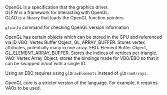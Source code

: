 OpenGL is a specification that the graphics driver.  
GLFW is a framework for interacting with OpenGL.  
GLAD is a library that loads the OpenGL function pointers.  

`glxinfo` command for checking OpenGL version information

OpenGL has certain objects which can be stored in the GPU and referenced via ID
    VBO: Vertex Buffer Object, GL_ARRAY_BUFFER. Stores vertex attributes, potentially many in one array.
    EBO: Element Buffer Object, GL_ELEMENT_ARRAY_BUFFER. Stores the indices of vertices per triangle.
    VAO: Vertex Array Object, stores the bindings made for VBO/EBO so that it can be swapped in/out with a single ID.

Using an EBO requires using `glDrawElements` instead of `glDrawArrays`.

OpenGL core is a stricter version of the language. For example, it requires VAOs to be used.
